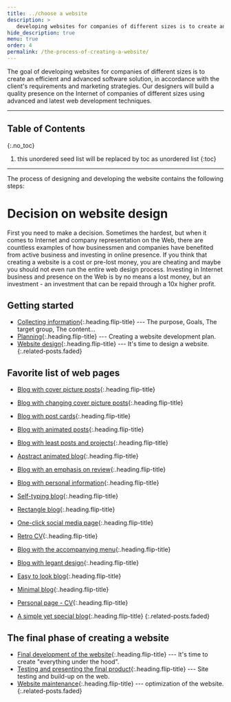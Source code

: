 ```yaml
---
title: ../choose a website
description: >
   developing websites for companies of different sizes is to create an efficient and advanced software solution... by Milovan Tomašević
hide_description: true
menu: true
order: 4
permalink: /the-process-of-creating-a-website/
---
```


The goal of developing websites for companies of different sizes is to create an efficient and advanced software solution, in accordance with the client's requirements and marketing strategies. Our designers will build a quality presence on the Internet of companies of different sizes using advanced and latest web development techniques.

---

## Table of Contents
{:.no_toc}
1. this unordered seed list will be replaced by toc as unordered list
{:toc}

---
The process of designing and developing the website contains the following steps:

# Decision on website design
First you need to make a decision. Sometimes the hardest, but when it comes to Internet and company representation on the Web, there are countless examples of how businessmen and companies have benefited from active business and investing in online presence.
If you think that creating a website is a cost or pre-lost money, you are cheating and maybe you should not even run the entire web design process. Investing in Internet business and presence on the Web is by no means a lost money, but an investment - an investment that can be repaid through a 10x higher profit.

## Getting started
* [Collecting information]{:.heading.flip-title} --- The purpose, Goals, The target group, The content...
* [Planning]{:.heading.flip-title} --- Creating a website development plan.
* [Website design]{:.heading.flip-title} --- It's time to design a website.
{:.related-posts.faded}

## Favorite list of web pages 
- [Blog with cover picture posts]{:.heading.flip-title}

- [Blog with changing cover picture posts]{:.heading.flip-title}

- [Blog with post cards]{:.heading.flip-title}

- [Blog with animated posts]{:.heading.flip-title}

- [Blog with least posts and projects]{:.heading.flip-title}

- [Apstract animated blog]{:.heading.flip-title}

- [Blog with an emphasis on review]{:.heading.flip-title}

- [Blog with personal information]{:.heading.flip-title}

- [Self-typing blog]{:.heading.flip-title}

- [Rectangle blog]{:.heading.flip-title}

- [One-click social media page]{:.heading.flip-title}

- [Retro CV]{:.heading.flip-title}

- [Blog with the accompanying menu]{:.heading.flip-title}

- [Blog with legant design]{:.heading.flip-title}

- [Easy to look blog]{:.heading.flip-title}

- [Minimal blog]{:.heading.flip-title}

- [Personal page - CV]{:.heading.flip-title}

- [A simple yet special blog]{:.heading.flip-title}
{:.related-posts.faded}

## The final phase of creating a website
* [Final development of the website]{:.heading.flip-title} --- It's time to create "everything under the hood".
* [Testing and presenting the final product]{:.heading.flip-title} --- Site testing and build-up on the web.
* [Website maintenance]{:.heading.flip-title} --- optimization of the website.
{:.related-posts.faded}

[Collecting information]: collecting-information.md
[Planning]: creating-a-website-development-plan.md
[Website design]: time-to-design-a-website.md

[Blog with cover picture posts]: /sites/blog-with-cover-picture-posts.md
[Blog with changing cover picture posts]: /sites/blog-with-changing-cover-picture-posts.md
[Blog with post cards]: /sites/blog-with-post-cards.md
[Blog with animated posts]: /sites/blog-with-animated-posts.md
[Blog with least posts and projects]: /sites/blog-with-least-posts-and-projects.md
[Apstract animated blog]: /sites/apstract-animated-blog.md
[Blog with an emphasis on review]: /sites/blog-with-an-emphasis-on-review.md
[Blog with personal information]: /sites/blog-with-personal-information.md
[Self-typing blog]: /sites/self-typing-blog.md
[Rectangle blog]: /sites/rectangle-blog.md
[One-click social media page]: /sites/one-click-social-media-page.md
[Retro CV]: /sites/retro-cv.md
[Blog with the accompanying menu]: /sites/blog-with-the-accompanying-menu.md
[Blog with legant design]: /sites/blog-with-elegant-design.md
[Easy to look blog]: /sites/easy-to-look-blog.md
[Minimal blog]: /sites/minimal-blog.md
[Personal page - CV]: /sites/personal-page-cv.md
[A simple yet special blog]: /sites/a-simple-yet-special-blog.md

[Final development of the website]: final-development-of-the-website.md
[Testing and presenting the final product]: testing-and-presenting-the-final-product.md
[Website maintenance]: optimization-of-the-website.md
